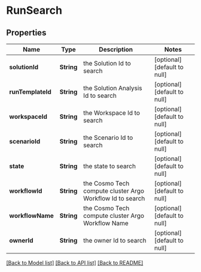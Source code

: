 # RunSearch
## Properties

Name | Type | Description | Notes
------------ | ------------- | ------------- | -------------
**solutionId** | **String** | the Solution Id to search | [optional] [default to null]
**runTemplateId** | **String** | the Solution Analysis Id to search | [optional] [default to null]
**workspaceId** | **String** | the Workspace Id to search | [optional] [default to null]
**scenarioId** | **String** | the Scenario Id to search | [optional] [default to null]
**state** | **String** | the state to search | [optional] [default to null]
**workflowId** | **String** | the Cosmo Tech compute cluster Argo Workflow Id to search | [optional] [default to null]
**workflowName** | **String** | the Cosmo Tech compute cluster Argo Workflow Name | [optional] [default to null]
**ownerId** | **String** | the owner Id to search | [optional] [default to null]

[[Back to Model list]](../README.md#documentation-for-models) [[Back to API list]](../README.md#documentation-for-api-endpoints) [[Back to README]](../README.md)

